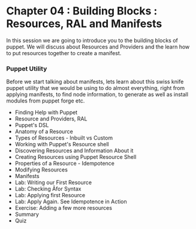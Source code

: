 #  Chapter 04  :  Building Blocks : Resources, RAL and  Manifests

In this session we are going to introduce you to the building blocks of puppet. We will discuss about Resources and Providers and the learn how to put resources together to create a manifest.

### Puppet Utility
Before we start talking about manifests, lets learn about this swiss knife puppet utility that we would be using to do almost everything, right from applying manifests, to find node information, to generate as well as install modules from puppet forge etc.
 
   - Finding Help with Puppet
   - Resource and Providers, RAL
   - Puppet's DSL
   - Anatomy of a Resource
   - Types of Resources - Inbuilt vs Custom
   - Working with Puppet's Resource shell
   - Discovering Resources and Information About it
   - Creating Resources using Puppet Resource Shell
   - Properties of a Resource - Idempotence
   - Modifying Resources
   - Manifests
   - Lab: Writing our First Resource
   - Lab: Checking Âfor Syntax
   - Lab: Applying first Resource
   - Lab: Apply Again. See Idempotence in Action
   - Exercise: Adding a few more resources
   - Summary
   - Quiz
